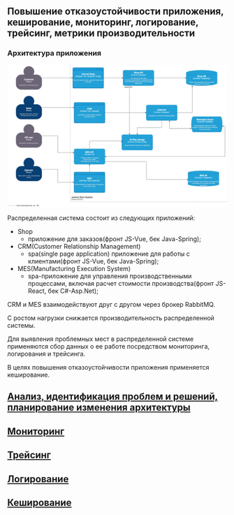 ## Повышение отказоустойчивости приложения, кеширование, мониторинг, логирование, трейсинг, метрики производительности

### Архитектура приложения
[<img src="Ex1/pictures/architecture.png" width="1200"/>](Ex1/pictures/architecture.png)

Распределенная система состоит из следующих приложений:     
- Shop  
  - приложение для заказов(фронт JS-Vue, бек Java-Spring);   
- CRM(Customer Relationship Management)  
  - spa(single page application) приложение для работы с клиентами(фронт JS-Vue, бек Java-Spring);  
- MES(Manufacturing Execution System)  
    - spa-приложение для управления производственными процессами, включая расчет стоимости производства(фронт JS-React, бек C#-Asp.Net);  

CRM и MES взаимодействуют друг с другом через брокер RabbitMQ.  

С ростом нагрузки снижается производительность распределенной системы.  

Для выявления проблемных мест в распределенной системе применяются сбор данных о ее работе посредством
мониторинга, логирования и трейсинга.   

В целях повышения отказоустойчивости приложения применяется кеширование.    

## [Анализ, идентификация проблем и решений, планирование изменения архитектуры](Ex1/Анализ_проблем.md)    
## [Мониторинг](Ex2/Мониторинг.md)    
## [Трейсинг](Ex3/Трейсинг.md)    
## [Логирование](Ex4/Логирование.md)    
## [Кеширование](Ex5/Кеширование.md)    

